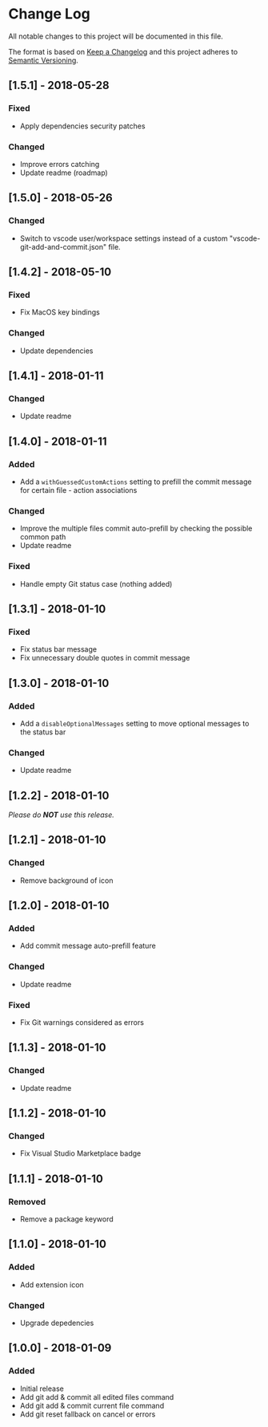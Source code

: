 # Change Log

All notable changes to this project will be documented in this file.

The format is based on [Keep a Changelog](http://keepachangelog.com/en/1.0.0/)
and this project adheres to [Semantic Versioning](http://semver.org/spec/v2.0.0.html).

## [1.5.1] - 2018-05-28

### Fixed
- Apply dependencies security patches

### Changed
- Improve errors catching
- Update readme (roadmap)

## [1.5.0] - 2018-05-26

### Changed
- Switch to vscode user/workspace settings instead of a custom "vscode-git-add-and-commit.json" file.

## [1.4.2] - 2018-05-10

### Fixed
- Fix MacOS key bindings

### Changed
- Update dependencies

## [1.4.1] - 2018-01-11

### Changed
- Update readme

## [1.4.0] - 2018-01-11

### Added
- Add a `withGuessedCustomActions` setting to prefill the commit message for certain file - action associations

### Changed
- Improve the multiple files commit auto-prefill by checking the possible common path
- Update readme

### Fixed
- Handle empty Git status case (nothing added)

## [1.3.1] - 2018-01-10

### Fixed
- Fix status bar message
- Fix unnecessary double quotes in commit message

## [1.3.0] - 2018-01-10

### Added
- Add a `disableOptionalMessages` setting to move optional messages to the status bar

### Changed
- Update readme

## [1.2.2] - 2018-01-10

_Please do **NOT** use this release._

## [1.2.1] - 2018-01-10

### Changed
- Remove background of icon

## [1.2.0] - 2018-01-10

### Added
- Add commit message auto-prefill feature

### Changed
- Update readme

### Fixed
- Fix Git warnings considered as errors

## [1.1.3] - 2018-01-10

### Changed
- Update readme

## [1.1.2] - 2018-01-10

### Changed
- Fix Visual Studio Marketplace badge

## [1.1.1] - 2018-01-10

### Removed
- Remove a package keyword

## [1.1.0] - 2018-01-10

### Added
- Add extension icon

### Changed
- Upgrade depedencies

## [1.0.0] - 2018-01-09

### Added
- Initial release
- Add git add & commit all edited files command
- Add git add & commit current file command
- Add git reset fallback on cancel or errors
